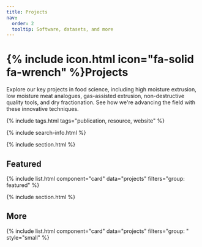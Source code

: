 ```yaml
---
title: Projects
nav:
  order: 2
  tooltip: Software, datasets, and more
---
```


# {% include icon.html icon="fa-solid fa-wrench" %}Projects

Explore our key projects in food science, including high moisture extrusion, low moisture meat analogues, gas-assisted extrusion, non-destructive quality tools, and dry fractionation. 
See how we're advancing the field with these innovative techniques.

{% include tags.html tags="publication, resource, website" %}

{% include search-info.html %}

{% include section.html %}

## Featured

{% include list.html component="card" data="projects" filters="group: featured" %}

{% include section.html %}

## More

{% include list.html component="card" data="projects" filters="group: " style="small" %}
